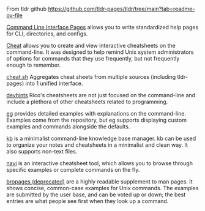 From tldr github https://github.com/tldr-pages/tldr/tree/main?tab=readme-ov-file

[Command Line Interface Pages](https://github.com/command-line-interface-pages) allows you to write standardized help pages for CLI, directories, and configs.

[Cheat](https://github.com/cheat/cheat) allows you to create and view interactive cheatsheets on the command-line. It was designed to help remind Unix system administrators of options for commands that they use frequently, but not frequently enough to remember.

[cheat.sh](https://cheat.sh/) Aggregates cheat sheets from multiple sources (including tldr-pages) into 1 unified interface.

[devhints](https://devhints.io/) Rico's cheatsheets are not just focused on the command-line and include a plethora of other cheatsheets related to programming.

[eg](https://github.com/srsudar/eg) provides detailed examples with explanations on the command-line. Examples come from the repository, but eg supports displaying custom examples and commands alongside the defaults.

[kb](https://github.com/gnebbia/kb) is a minimalist command-line knowledge base manager. kb can be used to organize your notes and cheatsheets in a minimalist and clean way. It also supports non-text files.

[navi](https://github.com/denisidoro/navi) is an interactive cheatsheet tool, which allows you to browse through specific examples or complete commands on the fly.

[bropages (deprecated)](http://bropages.org/) are a highly readable supplement to man pages. It shows concise, common-case examples for Unix commands. The examples are submitted by the user base, and can be voted up or down; the best entries are what people see first when they look up a command.